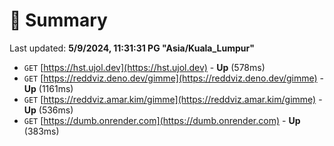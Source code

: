 # 📖 Summary
Last updated: **5/9/2024, 11:31:31 PG "Asia/Kuala_Lumpur"**

- `GET` [https://hst.ujol.dev](https://hst.ujol.dev) - **Up** (578ms)
- `GET` [https://reddviz.deno.dev/gimme](https://reddviz.deno.dev/gimme) - **Up** (1161ms)
- `GET` [https://reddviz.amar.kim/gimme](https://reddviz.amar.kim/gimme) - **Up** (536ms)
- `GET` [https://dumb.onrender.com](https://dumb.onrender.com) - **Up** (383ms)
